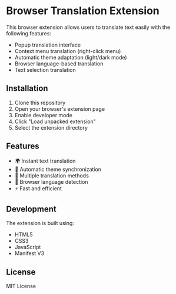 # Browser Translation Extension

This browser extension allows users to translate text easily with the following features:
- Popup translation interface
- Context menu translation (right-click menu)
- Automatic theme adaptation (light/dark mode)
- Browser language-based translation
- Text selection translation

## Installation

1. Clone this repository
2. Open your browser's extension page
3. Enable developer mode
4. Click "Load unpacked extension"
5. Select the extension directory

## Features
- 🌍 Instant text translation
- 🎨 Automatic theme synchronization
- 📝 Multiple translation methods
- 🔄 Browser language detection
- ⚡ Fast and efficient

## Development
The extension is built using:
- HTML5
- CSS3
- JavaScript
- Manifest V3

## License
MIT License